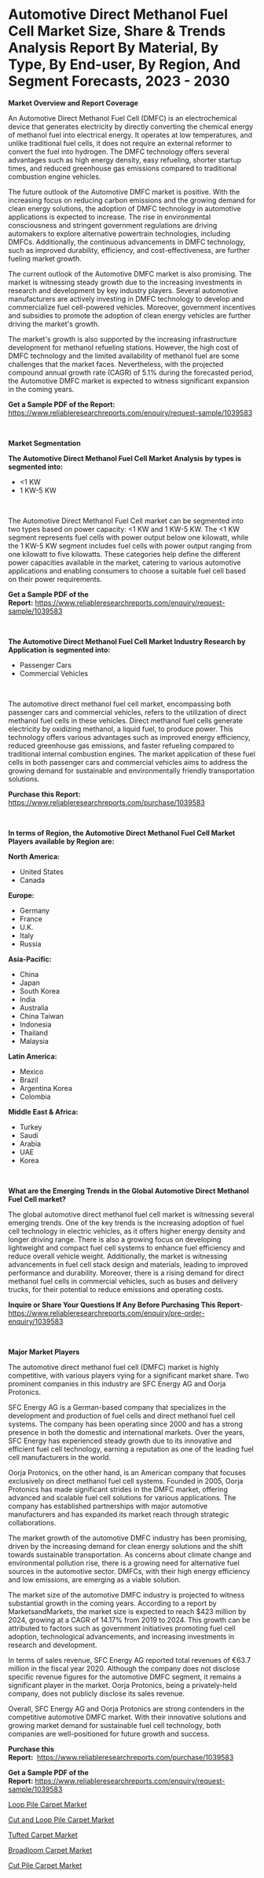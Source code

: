 <p><h1>Automotive Direct Methanol Fuel Cell Market Size, Share & Trends Analysis Report By Material, By Type, By End-user, By Region, And Segment Forecasts, 2023 - 2030</h1></p><p><strong>Market Overview and Report Coverage</strong></p>
<p><p>An Automotive Direct Methanol Fuel Cell (DMFC) is an electrochemical device that generates electricity by directly converting the chemical energy of methanol fuel into electrical energy. It operates at low temperatures, and unlike traditional fuel cells, it does not require an external reformer to convert the fuel into hydrogen. The DMFC technology offers several advantages such as high energy density, easy refueling, shorter startup times, and reduced greenhouse gas emissions compared to traditional combustion engine vehicles.</p><p>The future outlook of the Automotive DMFC market is positive. With the increasing focus on reducing carbon emissions and the growing demand for clean energy solutions, the adoption of DMFC technology in automotive applications is expected to increase. The rise in environmental consciousness and stringent government regulations are driving automakers to explore alternative powertrain technologies, including DMFCs. Additionally, the continuous advancements in DMFC technology, such as improved durability, efficiency, and cost-effectiveness, are further fueling market growth.</p><p>The current outlook of the Automotive DMFC market is also promising. The market is witnessing steady growth due to the increasing investments in research and development by key industry players. Several automotive manufacturers are actively investing in DMFC technology to develop and commercialize fuel cell-powered vehicles. Moreover, government incentives and subsidies to promote the adoption of clean energy vehicles are further driving the market's growth.</p><p>The market's growth is also supported by the increasing infrastructure development for methanol refueling stations. However, the high cost of DMFC technology and the limited availability of methanol fuel are some challenges that the market faces. Nevertheless, with the projected compound annual growth rate (CAGR) of 5.1% during the forecasted period, the Automotive DMFC market is expected to witness significant expansion in the coming years.</p></p>
<p><strong>Get a Sample PDF of the Report:</strong> <a href="https://www.reliableresearchreports.com/enquiry/request-sample/1039583">https://www.reliableresearchreports.com/enquiry/request-sample/1039583</a></p>
<p>&nbsp;</p>
<p><strong>Market Segmentation</strong></p>
<p><strong>The Automotive Direct Methanol Fuel Cell Market Analysis by types is segmented into:</strong></p>
<p><ul><li><1 KW</li><li>1 KW-5 KW</li></ul></p>
<p>&nbsp;</p>
<p><p>The Automotive Direct Methanol Fuel Cell market can be segmented into two types based on power capacity: <1 KW and 1 KW-5 KW. The <1 KW segment represents fuel cells with power output below one kilowatt, while the 1 KW-5 KW segment includes fuel cells with power output ranging from one kilowatt to five kilowatts. These categories help define the different power capacities available in the market, catering to various automotive applications and enabling consumers to choose a suitable fuel cell based on their power requirements.</p></p>
<p><strong>Get a Sample PDF of the Report:</strong>&nbsp;<a href="https://www.reliableresearchreports.com/enquiry/request-sample/1039583">https://www.reliableresearchreports.com/enquiry/request-sample/1039583</a></p>
<p>&nbsp;</p>
<p><strong>The Automotive Direct Methanol Fuel Cell Market Industry Research by Application is segmented into:</strong></p>
<p><ul><li>Passenger Cars</li><li>Commercial Vehicles</li></ul></p>
<p>&nbsp;</p>
<p><p>The automotive direct methanol fuel cell market, encompassing both passenger cars and commercial vehicles, refers to the utilization of direct methanol fuel cells in these vehicles. Direct methanol fuel cells generate electricity by oxidizing methanol, a liquid fuel, to produce power. This technology offers various advantages such as improved energy efficiency, reduced greenhouse gas emissions, and faster refueling compared to traditional internal combustion engines. The market application of these fuel cells in both passenger cars and commercial vehicles aims to address the growing demand for sustainable and environmentally friendly transportation solutions.</p></p>
<p><strong>Purchase this Report:</strong>&nbsp; <a href="https://www.reliableresearchreports.com/purchase/1039583">https://www.reliableresearchreports.com/purchase/1039583</a></p>
<p>&nbsp;</p>
<p><strong>In terms of Region, the Automotive Direct Methanol Fuel Cell Market Players available by Region are:</strong></p>
<p>
    <p> <strong> North America: </strong>
        <ul>
            <li>United States</li>
            <li>Canada</li>
        </ul>
        </p> 
    <p> <strong> Europe: </strong>
        <ul>
            <li>Germany</li>
            <li>France</li>
            <li>U.K.</li>
            <li>Italy</li>
            <li>Russia</li>
        </ul>
        </p> 
    <p> <strong> Asia-Pacific: </strong>
        <ul>
            <li>China</li>
            <li>Japan</li>
            <li>South Korea</li>
            <li>India</li>
            <li>Australia</li>
            <li>China Taiwan</li>
            <li>Indonesia</li>
            <li>Thailand</li>
            <li>Malaysia</li>
        </ul>
        </p> 
    <p> <strong> Latin America: </strong>
        <ul>
            <li>Mexico</li>
            <li>Brazil</li>
            <li>Argentina Korea</li>
            <li>Colombia</li>
        </ul>
        </p> 
    <p> <strong> Middle East & Africa: </strong>
        <ul>
            <li>Turkey</li>
            <li>Saudi</li>
            <li>Arabia</li>
            <li>UAE</li>
            <li>Korea</li>
        </ul>
    </p>
    </p>
<p>&nbsp;</p>
<p><strong>What are the Emerging Trends in the Global Automotive Direct Methanol Fuel Cell market?</strong></p>
<p><p>The global automotive direct methanol fuel cell market is witnessing several emerging trends. One of the key trends is the increasing adoption of fuel cell technology in electric vehicles, as it offers higher energy density and longer driving range. There is also a growing focus on developing lightweight and compact fuel cell systems to enhance fuel efficiency and reduce overall vehicle weight. Additionally, the market is witnessing advancements in fuel cell stack design and materials, leading to improved performance and durability. Moreover, there is a rising demand for direct methanol fuel cells in commercial vehicles, such as buses and delivery trucks, for their potential to reduce emissions and operating costs.</p></p>
<p><strong>Inquire or Share Your Questions If Any Before Purchasing This Report</strong>- <a href="https://www.reliableresearchreports.com/enquiry/pre-order-enquiry/1039583">https://www.reliableresearchreports.com/enquiry/pre-order-enquiry/1039583</a></p>
<p>&nbsp;</p>
<p><strong>Major Market Players</strong></p>
<p><p>The automotive direct methanol fuel cell (DMFC) market is highly competitive, with various players vying for a significant market share. Two prominent companies in this industry are SFC Energy AG and Oorja Protonics.</p><p>SFC Energy AG is a German-based company that specializes in the development and production of fuel cells and direct methanol fuel cell systems. The company has been operating since 2000 and has a strong presence in both the domestic and international markets. Over the years, SFC Energy has experienced steady growth due to its innovative and efficient fuel cell technology, earning a reputation as one of the leading fuel cell manufacturers in the world.</p><p>Oorja Protonics, on the other hand, is an American company that focuses exclusively on direct methanol fuel cell systems. Founded in 2005, Oorja Protonics has made significant strides in the DMFC market, offering advanced and scalable fuel cell solutions for various applications. The company has established partnerships with major automotive manufacturers and has expanded its market reach through strategic collaborations.</p><p>The market growth of the automotive DMFC industry has been promising, driven by the increasing demand for clean energy solutions and the shift towards sustainable transportation. As concerns about climate change and environmental pollution rise, there is a growing need for alternative fuel sources in the automotive sector. DMFCs, with their high energy efficiency and low emissions, are emerging as a viable solution.</p><p>The market size of the automotive DMFC industry is projected to witness substantial growth in the coming years. According to a report by MarketsandMarkets, the market size is expected to reach $423 million by 2024, growing at a CAGR of 14.17% from 2019 to 2024. This growth can be attributed to factors such as government initiatives promoting fuel cell adoption, technological advancements, and increasing investments in research and development.</p><p>In terms of sales revenue, SFC Energy AG reported total revenues of €63.7 million in the fiscal year 2020. Although the company does not disclose specific revenue figures for the automotive DMFC segment, it remains a significant player in the market. Oorja Protonics, being a privately-held company, does not publicly disclose its sales revenue.</p><p>Overall, SFC Energy AG and Oorja Protonics are strong contenders in the competitive automotive DMFC market. With their innovative solutions and growing market demand for sustainable fuel cell technology, both companies are well-positioned for future growth and success.</p></p>
<p><strong>Purchase this Report:</strong>&nbsp;&nbsp;<a href="https://www.reliableresearchreports.com/purchase/1039583">https://www.reliableresearchreports.com/purchase/1039583</a></p>
<p></p>
<p><strong>Get a Sample PDF of the Report:</strong>&nbsp;<a href="https://www.reliableresearchreports.com/enquiry/request-sample/1039583">https://www.reliableresearchreports.com/enquiry/request-sample/1039583</a></p>
<p><p><a href="https://medium.com/@landis15236/analyzing-loop-pile-carpet-market-global-industry-perspective-and-forecast-2023-to-2030-c3d59548ebad">Loop Pile Carpet Market</a></p><p><a href="https://medium.com/@andem140256/cut-and-loop-pile-carpet-market-trends-and-market-analysis-forecasted-for-period-2023-2030-8a23bb75e80a">Cut and Loop Pile Carpet Market</a></p><p><a href="https://medium.com/@maryg156987/tufted-carpet-market-size-market-outlook-and-market-forecast-2023-to-2030-2fcdfb5efacc">Tufted Carpet Market</a></p><p><a href="https://medium.com/@rosm15203/broadloom-carpet-market-analysis-and-sze-forecasted-for-period-from-2023-to-2030-868f706ca0d9">Broadloom Carpet Market</a></p><p><a href="https://medium.com/@mariad13206/decoding-cut-pile-carpet-market-metrics-market-share-trends-and-growth-patterns-4198d06b48de">Cut Pile Carpet Market</a></p></p>